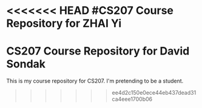 <<<<<<< HEAD
#CS207 Course Repository for ZHAI Yi 
=======
# CS207 Course Repository for David Sondak

This is my course repository for CS207.  I'm pretending to 
be a student.
>>>>>>> ee4d2c150e0ece44eb437dead31ca4eee1700b06
